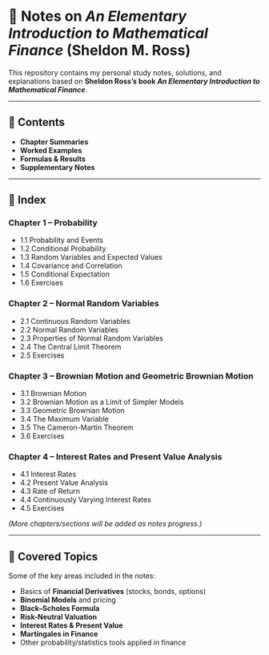 # 📘 Notes on _An Elementary Introduction to Mathematical Finance_ (Sheldon M. Ross)

This repository contains my personal study notes, solutions, and explanations based on **Sheldon Ross’s book _An Elementary Introduction to Mathematical Finance_**.

---

## 📂 Contents

- **Chapter Summaries**
- **Worked Examples**
- **Formulas & Results**
- **Supplementary Notes**

---

## 📑 Index

### Chapter 1 – Probability
- 1.1 Probability and Events
- 1.2 Conditional Probability  
- 1.3 Random Variables and Expected Values 
- 1.4 Covariance and Correlation
- 1.5 Conditional Expectation
- 1.6 Exercises

### Chapter 2 – Normal Random Variables
- 2.1 Continuous Random Variables
- 2.2 Normal Random Variables  
- 2.3 Properties of Normal Random Variables
- 2.4 The Central Limit Theorem
- 2.5 Exercises  

### Chapter 3 – Brownian Motion and Geometric Brownian Motion
- 3.1 Brownian Motion  
- 3.2 Brownian Motion as a Limit of Simpler Models 
- 3.3 Geometric Brownian Motion
- 3.4 The Maximum Variable
- 3.5 The Cameron-Martin Theorem
- 3.6 Exercises 

### Chapter 4 – Interest Rates and Present Value Analysis
- 4.1 Interest Rates  
- 4.2 Present Value Analysis  
- 4.3 Rate of Return
- 4.4 Continuously Varying Interest Rates
- 4.5 Exercises  
  

*(More chapters/sections will be added as notes progress.)*

---

## 🧮 Covered Topics

Some of the key areas included in the notes:

- Basics of **Financial Derivatives** (stocks, bonds, options)  
- **Binomial Models** and pricing  
- **Black–Scholes Formula**  
- **Risk-Neutral Valuation**  
- **Interest Rates & Present Value**  
- **Martingales in Finance**  
- Other probability/statistics tools applied in finance  
